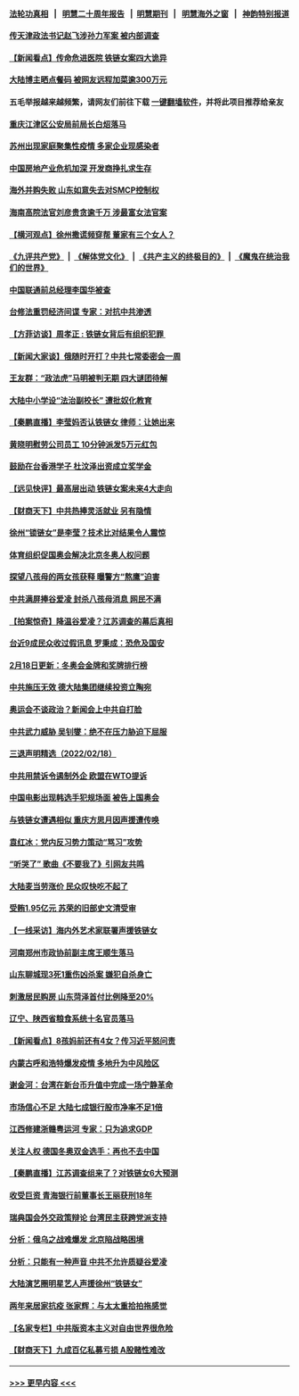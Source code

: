 #### [法轮功真相](https://github.com/gfw-breaker/truth/blob/master/README.md?t=0) &nbsp;&nbsp;|&nbsp;&nbsp; [明慧二十周年报告](https://github.com/gfw-breaker/mh-reports/blob/master/README.md?t=0) &nbsp;&nbsp;|&nbsp;&nbsp;[明慧期刊](https://github.com/gfw-breaker/mh-qikan) &nbsp;&nbsp;|&nbsp;&nbsp; [明慧海外之窗](https://github.com/gfw-breaker/mh-news/blob/master/README.md?t=0) &nbsp;&nbsp;|&nbsp;&nbsp; [神韵特别报道](https://github.com/gfw-breaker/mh-news/blob/master/shenyun.md?t=0)
#### [传天津政法书记赵飞涉孙力军案 被内部调查](../pages/nsc413/n13588996.md?t=02191801) 
#### [【新闻看点】传命危进医院 铁链女案四大诡异](../pages/nsc413/n13588066.md?t=02191801) 
#### [大陆博主晒点餐码 被网友远程加菜逾300万元](../pages/nsc413/n13588923.md?t=02191801) 
#### 五毛举报越来越频繁，请网友们前往下载 [一键翻墙软件](https://github.com/gfw-breaker/ssr-accounts)，并将此项目推荐给亲友
#### [重庆江津区公安局前局长白炤落马](../pages/nsc413/n13588917.md?t=02191801) 
#### [苏州出现家庭聚集性疫情 多家企业现感染者](../pages/nsc413/n13588887.md?t=02191801) 
#### [中国房地产业危机加深 开发商挣扎求生存](../pages/nsc413/n13588289.md?t=02191801) 
#### [海外并购失败 山东如意失去对SMCP控制权](../pages/nsc413/n13588418.md?t=02191801) 
#### [海南高院法官刘彦贵贪逾千万 涉最富女法官案](../pages/nsc413/n13588490.md?t=02191801) 
#### [【横河观点】徐州撒谎频穿帮 董家有三个女人？](../pages/nsc413/n13588175.md?t=02191801) 
#### [《九评共产党》](https://github.com/begood0513/9ping.md/blob/master/README.md) &nbsp;|&nbsp; [《解体党文化》](../../../../jtdwh.md/blob/master/README.md)  &nbsp;|&nbsp; [《共产主义的终极目的》](../../../../gczydzjmd.md/blob/master/README.md) &nbsp;|&nbsp; [《魔鬼在统治我们的世界》](../../../../mgztzwmdsj.md/blob/master/README.md) 
#### [中国联通前总经理李国华被查](../pages/nsc413/n13588458.md?t=02191801) 
#### [台修法重罚经济间谍 专家：对抗中共渗透](../pages/nsc413/n13588235.md?t=02191801) 
#### [【方菲访谈】周孝正 : 铁链女背后有组织犯罪 ](../pages/nsc413/n13587800.md?t=02191801) 
#### [【新闻大家谈】俄随时开打？中共七常委密会一周](../pages/nsc413/n13588240.md?t=02191801) 
#### [王友群：“政法虎”马明被判无期 四大谜团待解](../pages/nsc413/n13588244.md?t=02191801) 
#### [大陆中小学设“法治副校长” 遭批奴化教育](../pages/nsc413/n13587647.md?t=02191801) 
#### [【秦鹏直播】李莹妈否认铁链女 律师：让她出来](../pages/nsc413/n13588152.md?t=02191801) 
#### [黄晓明慰劳公司员工 10分钟派发5万元红包](../pages/nsc413/n13587858.md?t=02191801) 
#### [鼓励在台香港学子 杜汶泽出资成立奖学金](../pages/nsc413/n13588009.md?t=02191801) 
#### [【远见快评】最高层出动 铁链女案未来4大走向](../pages/nsc413/n13588115.md?t=02191801) 
#### [【财商天下】中共热捧灵活就业 另有隐情](../pages/nsc413/n13587793.md?t=02191801) 
#### [徐州“锁链女”是李莹？技术比对结果令人震惊](../pages/nsc413/n13588055.md?t=02191801) 
#### [体育组织促国奥会解决北京冬奥人权问题](../pages/nsc413/n13588127.md?t=02191801) 
#### [探望八孩母的两女孩获释 曝警方“熬鹰”迫害](../pages/nsc413/n13587946.md?t=02191801) 
#### [中共满屏捧谷爱凌 封杀八孩母消息 网民不满](../pages/nsc413/n13587980.md?t=02191801) 
#### [【拍案惊奇】降温谷爱凌？江苏调查的幕后真相](../pages/nsc413/n13587622.md?t=02191801) 
#### [台近9成民众收过假讯息 罗秉成：恐危及国安](../pages/nsc413/n13587764.md?t=02191801) 
#### [2月18日更新：冬奥会金牌和奖牌排行榜](../pages/nsc413/n13587247.md?t=02191801) 
#### [中共施压无效 德大陆集团继续投资立陶宛](../pages/nsc413/n13587776.md?t=02191801) 
#### [奥运会不谈政治？新闻会上中共自打脸](../pages/nsc413/n13587758.md?t=02191801) 
#### [中共武力威胁 吴钊燮：绝不在压力胁迫下屈服](../pages/nsc413/n13587620.md?t=02191801) 
#### [三退声明精选（2022/02/18）](../pages/nsc413/n13587738.md?t=02191801) 
#### [中共用禁诉令遏制外企 欧盟在WTO提诉](../pages/nsc413/n13587601.md?t=02191801) 
#### [中国电影出现韩选手犯规场面 被告上国奥会](../pages/nsc413/n13587199.md?t=02191801) 
#### [与铁链女遭遇相似 重庆方思月因声援遭传唤](../pages/nsc413/n13587346.md?t=02191801) 
#### [袁红冰：党内反习势力策动“骂习”攻势](../pages/nsc413/n13587202.md?t=02191801) 
#### [“听哭了” 歌曲《不要我了》引网友共鸣](../pages/nsc413/n13587047.md?t=02191801) 
#### [大陆麦当劳涨价 民众叹快吃不起了](../pages/nsc413/n13586658.md?t=02191801) 
#### [受贿1.95亿元 苏荣的旧部史文清受审](../pages/nsc413/n13586891.md?t=02191801) 
#### [【一线采访】海内外艺术家联署声援铁链女](../pages/nsc413/n13586106.md?t=02191801) 
#### [河南郑州市政协前副主席王顺生落马](../pages/nsc413/n13586759.md?t=02191801) 
#### [山东聊城现3死1重伤凶杀案 嫌犯自杀身亡](../pages/nsc413/n13586693.md?t=02191801) 
#### [刺激居民购房 山东菏泽首付比例降至20%](../pages/nsc413/n13585937.md?t=02191801) 
#### [辽宁、陕西省粮食系统十名官员落马](../pages/nsc413/n13586560.md?t=02191801) 
#### [【新闻看点】8孩妈前还有4女？传习近平怒问责](../pages/nsc413/n13585388.md?t=02191801) 
#### [内蒙古呼和浩特爆发疫情 多地升为中风险区](../pages/nsc413/n13586075.md?t=02191801) 
#### [谢金河：台湾在新台币升值中完成一场宁静革命](../pages/nsc413/n13585908.md?t=02191801) 
#### [市场信心不足 大陆七成银行股市净率不足1倍](../pages/nsc413/n13585638.md?t=02191801) 
#### [江西修建浙赣粤运河 专家：只为追求GDP](../pages/nsc413/n13585606.md?t=02191801) 
#### [关注人权 德国冬奥双金选手：再也不去中国](../pages/nsc413/n13586065.md?t=02191801) 
#### [【秦鹏直播】江苏调查组来了？对铁链女6大预测](../pages/nsc413/n13585426.md?t=02191801) 
#### [收受巨资 青海银行前董事长王丽获刑18年](../pages/nsc413/n13585745.md?t=02191801) 
#### [瑞典国会外交政策辩论 台湾民主获跨党派支持](../pages/nsc413/n13585771.md?t=02191801) 
#### [分析：俄乌之战难爆发 北京陷战略困境](../pages/nsc413/n13584724.md?t=02191801) 
#### [分析：只能有一种声音 中共不允许质疑谷爱凌](../pages/nsc413/n13585354.md?t=02191801) 
#### [大陆演艺圈明星艺人声援徐州“铁链女”](../pages/nsc413/n13585319.md?t=02191801) 
#### [两年来居家抗疫 张家辉：与太太重拾拍拖感觉](../pages/nsc413/n13585220.md?t=02191801) 
#### [【名家专栏】中共版资本主义对自由世界很危险](../pages/nsc413/n13584338.md?t=02191801) 
#### [【财商天下】九成百亿私募亏损 A股赌性难改](../pages/nsc413/n13585096.md?t=02191801) 

----
#### [ >>> 更早内容 <<< ](../indexes/nsc413-earlier.md)
